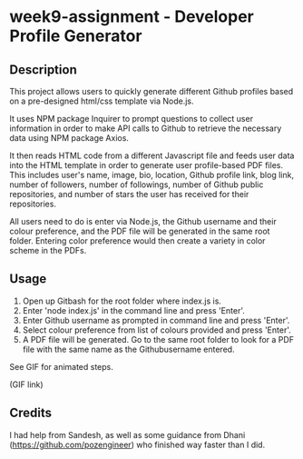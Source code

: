 # week9-assignment - Developer Profile Generator

## Description 

This project allows users to quickly generate different Github profiles based on a pre-designed html/css template via Node.js.

It uses NPM package Inquirer to prompt questions to collect user information in order to make API calls to Github to retrieve the necessary data using NPM package Axios. 

It then reads HTML code from a different Javascript file and feeds user data into the HTML template in order to generate user profile-based PDF files. This includes user's name, image, bio, location, Github profile link, blog link, number of followers, number of followings, number of Github public repositories, and number of stars the user has received for their repositories.

All users need to do is enter via Node.js, the Github username and their colour preference, and the PDF file will be generated in the same root folder. Entering color preference would then create a variety in color scheme in the PDFs.


## Usage 

1. Open up Gitbash for the root folder where index.js is.
2. Enter 'node index.js' in the command line and press 'Enter'.
3. Enter Github username as prompted in command line and press 'Enter'.
4. Select colour preference from list of colours provided and press 'Enter'.
5. A PDF file will be generated. Go to the same root folder to look for a PDF file with the same name as the Githubusername entered.

See GIF for animated steps.

(GIF link)


## Credits

I had help from Sandesh, as well as some guidance from Dhani (https://github.com/pozengineer) who finished way faster than I did.





